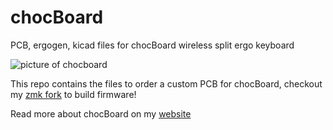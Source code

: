 # chocBoard
PCB, ergogen, kicad files for chocBoard wireless split ergo keyboard

![picture of chocboard](https://github.com/xpsKING/portfolio/blob/master/src/Content/markdown/images/chocBoardCover.jpeg?raw=true)

This repo contains the files to order a custom PCB for chocBoard, checkout my [zmk fork](https://github.com/xpsKING/zmk) to build firmware!

Read more about chocBoard on my [website](https://hermanoff.dev)
